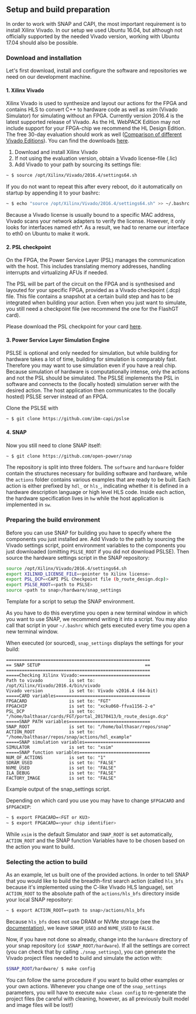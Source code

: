

## Setup and build preparation

In order to work with SNAP and CAPI, the most important requirement is to install Xilinx Vivado. In our setup we used Ubuntu 16.04, but although not officially supported by the needed Vivado version, working with Ubuntu 17.04 should also be possible.

### Download and installation

Let's first download, install and configure the software and repositories we need on our development machine.

#### 1. Xilinx Vivado 

Xilinx Vivado is used to synthesize and layout our actions for the FPGA and contains HLS to convert C++ to hardware code as well as xsim (Vivado Simulator) for simulating without an FPGA. Currently version 2016.4 is the latest supported release of Vivado. As the HL WebPACK Edition may not include support for your FPGA-chip we recommend the HL Design Edition. The free 30-day evaluation should work as well ([Comparison of different Vivado Editions](https://www.xilinx.com/products/design-tools/vivado.html#buy)). You can find the downloads [here](https://www.xilinx.com/support/download/index.html/content/xilinx/en/downloadNav/vivado-design-tools/2016-4.html).

1. Download and install Xilinx Vivado
2. If not using the evaluation version, obtain a Vivado license-file (.lic)
3. Add Vivado to your path by sourcing its settings file:
```bash
~ $ source /opt/Xilinx/Vivado/2016.4/settings64.sh
```
If you do not want to repeat this after every reboot, do it automatically on startup by appending it to your bashrc:
```bash
~ $ echo "source /opt/Xilinx/Vivado/2016.4/settings64.sh" >> ~/.bashrc
```

<div class="brainbox"><span>
Because a Vivado license is usually bound to a specific MAC address, Vivado scans your network adapters to verify the license. However, it only looks for interfaces named eth*. As a result, we had to rename our interface to eth0 on Ubuntu to make it work.
</span></div>

#### 2. PSL checkpoint

On the FPGA, the Power Service Layer (PSL) manages the communication with the host. This includes translating memory addresses, handling interrupts and virtualizing AFUs if needed. 

<div class="brainbox"><span>
The PSL will be part of the circuit on the FPGA and is synthesised and layouted for your specific FPGA, provided as a Vivado checkpoint (.dcp) file. This file contains a snapshot at a certain build step and has to be integrated when building your action. Even when you just want to simulate, you still need a checkpoint file (we recommend the one for the FlashGT card).
</span></div>

Please download the PSL checkpoint for your card [here](https://www-355.ibm.com/systems/power/openpower/tgcmDocumentRepository.xhtml?aliasId=CAPI). 

#### 3. Power Service Layer Simulation Engine

PSLSE is optional and only needed for simulation, but while building for hardware takes a lot of time, building for simulation is comparably fast. Therefore you may want to use simulation even if you have a real chip.
Because simulation of hardware is computationally intense, only the actions and not the PSL should be simulated. The PSLSE implements the PSL in software and connects to the (locally hosted) simulation server with the desired action. The host application then communicates to the (locally hosted) PSLSE server instead of an FPGA. 

Clone the PSLSE with
```bash
~ $ git clone https://github.com/ibm-capi/pslse
```

#### 4. SNAP

Now you still need to clone SNAP itself:

```bash
~ $ git clone https://github.com/open-power/snap
```

The repository is split into three folders. The `software` and `hardware` folder contain the structures necessary for building software and hardware, while the `actions` folder contains various examples that are ready to be built. Each action is either prefixed by `hdl_` or `hls_`, indicating whether it is defined in a hardware description language or high level HLS code. Inside each action, the hardware specification lives in `hw` while the host application is implemented in `sw`.

### Preparing the build environment

Before you can use SNAP for building you have to specify where the components you just installed are. Add Vivado to the path by sourcing the Vivado settings script, point environment variables to the components you just downloaded (omitting `PSLSE_ROOT` if you did not download PSLSE). Then source the hardware settings script in the SNAP repository:

```bash
source /opt/Xilinx/Vivado/2016.4/settings64.sh
export XILINXD_LICENSE_FILE=<pointer to Xilinx license>
export PSL_DCP=<CAPI PSL Checkpoint file (b_route_design.dcp)>
export PSLSE_ROOT=<path to PSLSE>
source <path to snap>/hardware/snap_settings
```
<p class="figure-caption">Template for a script to setup the SNAP environment.
</p>

As you have to do this everytime you open a new terminal window in which you want to use SNAP, we recommend writing it into a script. You may also call that script in your `~/.bashrc` which gets executed every time you open a new terminal window. 

When executed (or sourced), `snap_settings` displays the settings for your build:

```
=======================================================
== SNAP SETUP                                        ==
=======================================================
=====Checking Xilinx Vivado:===========================
Path to vivado          is set to: /opt/Xilinx/Vivado/2016.4/bin/vivado
Vivado version          is set to: Vivado v2016.4 (64-bit)
=====CARD variables====================================
FPGACARD                is set to: "FGT"
FPGACHIP                is set to: "xcku060-ffva1156-2-e"
PSL_DCP                 is set to: "/home/balthasar/cards/FGT/portal_20170413/b_route_design.dcp"
=====SNAP PATH variables===============================
SNAP_ROOT               is set to: "/home/balthasar/repos/snap"
ACTION_ROOT             is set to: "/home/balthasar/repos/snap/actions/hdl_example"
=====SNAP simulation variables=========================
SIMULATOR               is set to: "xsim"
=====SNAP function variables===========================
NUM_OF_ACTIONS          is set to: "1"
SDRAM_USED              is set to: "FALSE"
NVME_USED               is set to: "FALSE"
ILA_DEBUG               is set to: "FALSE"
FACTORY_IMAGE           is set to: "FALSE"
```
<p class="figure-caption">Example output of the snap_settings script.
</p>

Depending on which card you use you may have to change `$FPGACARD` and `$FPGACHIP`:

```bash
~ $ export FPGACARD=<FGT or KU3>
~ $ export FPGACARD=<your chip identifier>
```

While `xsim` is the default Simulator and  `SNAP_ROOT` is set automatically, `ACTION_ROOT` and the SNAP function Variables have to be chosen based on the action you want to build.


### Selecting the action to build

As an example, let us built one of the provided actions. In order to tell SNAP that you would like to build the breadth-first search action (called `hls_bfs` because it's implemented using the C-like Vivado HLS language), set `ACTION_ROOT` to the absolute path of the `actions/hls_bfs` directory inside your local SNAP repository:

```bash
~ $ export ACTION_ROOT=<path to snap>/actions/hls_bfs
```

Because `hls_bfs` does not use DRAM or NVMe storage (see the [documentation](https://github.com/open-power/snap/tree/master/actions/hls_bfs/doc)), we leave `SDRAM_USED` and `NVME_USED` to `FALSE`.

Now, if you have not done so already, change into the `hardware` directory of your snap repository (`cd $SNAP_ROOT/hardware`). If all the settings are correct (you can check that by calling `./snap_settings`), you can generate the Vivado project files needed to build and simulate the action with:

```bash
$SNAP_ROOT/hardware/ $ make config
```

You can follow the same procedure if you want to build other examples or your own actions.
Whenever you change one of the `snap_settings` parameters, you will have to execute `make clean config` to re-generate the project files (be careful with cleaning, however, as all previously built model and image files will be lost!)
